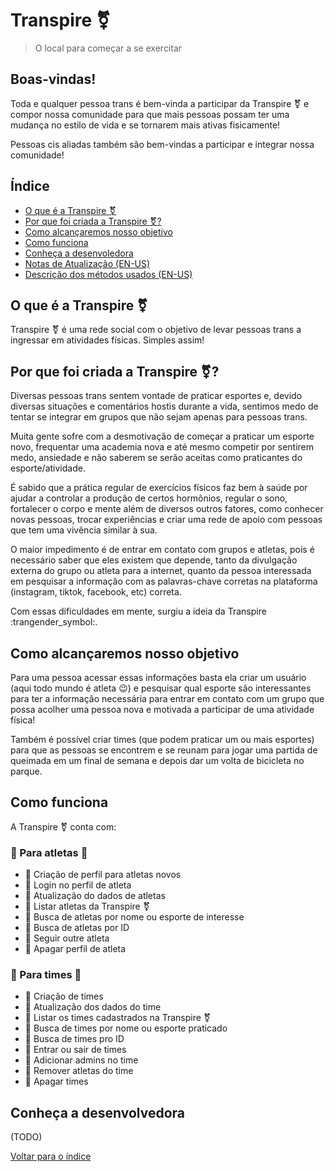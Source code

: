 # Transpire :transgender_symbol:
>O local para começar a se exercitar 

## Boas-vindas!
Toda e qualquer pessoa trans é bem-vinda a participar da Transpire :transgender_symbol:
e compor nossa comunidade para que mais pessoas possam ter uma
mudança no estilo de vida e se tornarem mais ativas fisicamente!

Pessoas cis aliadas também são bem-vindas a participar e integrar nossa comunidade!

##  Índice

- [O que é a Transpire :transgender_symbol:](https://github.com/TotallyBabyWolf/Transpire#o-que-%C3%A9-a-transpire-transgender_symbol)
- [Por que foi criada a Transpire :transgender_symbol:?](https://github.com/TotallyBabyWolf/Transpire#por-que-foi-criada-a-transpire-transgender_symbol)
- [Como alcançaremos nosso objetivo](https://github.com/TotallyBabyWolf/Transpire#como-alcan%C3%A7aremos-nosso-objetivo)
- [Como funciona](https://github.com/TotallyBabyWolf/Transpire#como-funciona)
- [Conheça a desenvoledora](https://github.com/SkyAlarcon/Transpire#conhe%C3%A7a-a-desenvolvedora)
- [Notas de Atualização (EN-US)](https://github.com/SkyAlarcon/Transpire/blob/main/Patch-Note.md)
- [Descrição dos métodos usados (EN-US)](https://github.com/SkyAlarcon/Transpire/blob/main/Methods.md)


## O que é a Transpire :transgender_symbol:
Transpire :transgender_symbol: é uma rede social com o objetivo de levar pessoas trans
a ingressar em atividades físicas.
Simples assim!


## Por que foi criada a Transpire :transgender_symbol:?
Diversas pessoas trans sentem vontade de praticar esportes e,
devido diversas situações e comentários hostis durante a vida,
sentimos medo de tentar se integrar em grupos que não sejam
apenas para pessoas trans.

Muita gente sofre com a desmotivação de começar a praticar um
esporte novo, frequentar uma academia nova e até mesmo competir
por sentirem medo, ansiedade e não saberem se serão aceitas como
praticantes do esporte/atividade.

É sabido que a prática regular de exercícios físicos faz bem à
saúde por ajudar a controlar a produção de certos hormônios, 
regular o sono, fortalecer o corpo e mente além de diversos 
outros fatores, como conhecer novas pessoas, trocar experiências
e criar uma rede de apoio com pessoas que tem uma vivência
similar à sua.

O maior impedimento é de entrar em contato com grupos e atletas, 
pois é necessário saber que eles existem que depende, tanto da 
divulgação externa do grupo ou atleta para a internet, quanto da 
pessoa interessada em pesquisar a informação com as palavras-chave corretas na plataforma (instagram, tiktok, facebook, etc) correta.

Com essas dificuldades em mente, surgiu a ideia da Transpire :trangender_symbol:.


## Como alcançaremos nosso objetivo
Para uma pessoa acessar essas informações basta ela criar um
usuário (aqui todo mundo é atleta :wink:) e pesquisar qual
esporte são interessantes para ter a informação necessária
para entrar em contato com um grupo que possa acolher uma
pessoa nova e motivada a participar de uma atividade física!

Também é possível criar times (que podem praticar um ou mais
esportes) para que as pessoas se encontrem e se reunam para
jogar uma partida de queimada em um final de semana e depois
dar um volta de bicicleta no parque.


## Como funciona
A Transpire :transgender_symbol: conta com:

### :1st_place_medal: Para atletas :1st_place_medal:
* :pushpin: Criação de perfil para atletas novos
* :pushpin: Login no perfil de atleta
* :pushpin: Atualização do dados de atletas
* :pushpin: Listar atletas da Transpire :transgender_symbol:
* :pushpin: Busca de atletas por nome ou esporte de interesse
* :pushpin: Busca de atletas por ID
* :pushpin: Seguir outre atleta
* :pushpin: Apagar perfil de atleta

### :medal_sports: Para times :medal_sports:
* :pushpin: Criação de times
* :pushpin: Atualização dos dados do time
* :pushpin: Listar os times cadastrados na Transpire :transgender_symbol:
* :pushpin: Busca de times por nome ou esporte praticado
* :pushpin: Busca de times pro ID
* :pushpin: Entrar ou sair de times
* :pushpin: Adicionar admins no time
* :pushpin: Remover atletas do time
* :pushpin: Apagar times


## Conheça a desenvolvedora
(TODO)

[Voltar para o índice](https://github.com/SkyAlarcon/Transpire#%C3%ADndice)